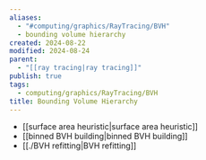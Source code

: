 ```yaml
---
aliases:
  - "#computing/graphics/RayTracing/BVH"
  - bounding volume hierarchy
created: 2024-08-22
modified: 2024-08-24
parent:
  - "[[ray tracing|ray tracing]]"
publish: true
tags:
  - computing/graphics/RayTracing/BVH
title: Bounding Volume Hierarchy
---
```

- [[surface area heuristic|surface area heuristic]]
- [[binned BVH building|binned BVH building]]
- [[./BVH refitting|BVH refitting]]